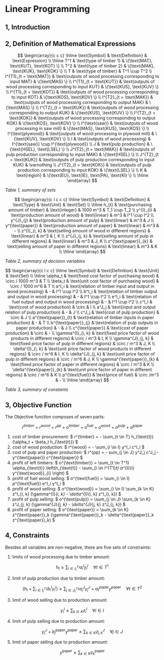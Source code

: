 
# Linear Programming

## 1, Introduction

## 2, Definition of Mathematical Expressions

$$
\begin{array}{c c c}
	  \hline
	  \text{Symbol} & \text{Definition} & \text{Expression} \\
	  \hline
	  T^1 & \text{type of timber 1} & \{\text{MAT}, \text{KUT}, \text{KOT} \} \\
	  T^2 & \text{type of timber 2} & \{\text{MAK}, \text{KUK}, \text{KOK} \} \\
		T & \text{type of timber} & T^1 \cup T^2 \\
		I^{T1}_{t = \text{MAT}} & \text{outputs of wood processing corresponding to input MAT} & \{\text{MAS} \} \\
		I^{T1}_{t = \text{KUT}} & \text{outputs of wood processing corresponding to input KUT} & \{\text{KUS}, \text{KUV} \} \\
		I^{T1}_{t = \text{KOT}} & \text{outputs of wood processing corresponding to input KOT} & \{\text{KOS}, \text{KOV} \} \\
		I^{T2}_{t = \text{MAK}} & \text{outputs of wood processing corresponding to output MAK} & \{\text{MAS} \} \\
		I^{T2}_{t = \text{KUK}} & \text{outputs of wood processing corresponding to output KUK} & \{\text{KUS}, \text{KUV} \} \\
		I^{T2}_{t = \text{KOK}} & \text{outputs of wood processing corresponding to output KOK} & \{\text{KOS}, \text{KOV} \} \\
	  I^{\text{saw}} & \text{outputs of wood processing in saw mill} & \{\text{MAS}, \text{KUS}, \text{KOS} \} \\
	  I^{\text{plywood}} & \text{outputs of wood processing in plywood mill} & \{\text{KUV}, \text{KOV} \} \\
		I & \text{outputs of wood processing} & I^{\text{saw}} \cup I^{\text{plywood}} \\
		J & \text{pulp production} & \{\text{HSEL}, \text{LSEL} \} \\
		J^{T2}_{t = \text{MAK}} & \text{outputs of pulp production corresponding to input MAK} & \{\text{HSEL} \} \\
		J^{T2}_{t = \text{KUK}} & \text{outputs of pulp production corresponding to input KUK} & \varnothing \\
		J^{T2}_{t = \text{KOK}} & \text{outputs of pulp production corresponding to input KOK} & \{\text{LSEL} \} \\
		K & \text{region} & \{\text{EU}, \text{IE}, \text{PA}, \text{KI} \} \\
	  \hline
\end{array}
$$

_Table 1, summary of sets_

$$
\begin{array}{c l c c c}
		\hline
		\text{Symbol} & \text{Definition} & \text{Type} & \text{Unit} & \text{Set} \\
		\hline
		h_{t} & \text{purchasing amount of timber} & \text{integer} & 1000 m^3 & T_1 \cup T_2 \\
		y^{I}_{i} & \text{production amount of wood} & \text{linear} & m^3 & I^1 \cup I^2 \\
		y^{J}_{j} & \text{production amount of pulp} & \text{linear} & m^3 & J \\
		y^{\text{paper}} & \text{production amount of paper} & \text{linear} & m^3 & - \\
		z^{I}_{i, k} & \text{selling amount of wood in different regions} & \text{linear} & m^3 & I, K \\
		z^{J}_{j, k} & \text{selling amount of pulp in different regions} & \text{linear} & m^3 & J, K \\
		z^{\text{paper}}_{k} & \text{selling amount of paper in different regions} & \text{linear} & m^3 & K \\
		\hline
\end{array}
$$

_Table 2, summary of decision variables_

$$
\begin{array}{c l c c}
		\hline
		\text{Symbol} & \text{Definition} & \text{Unit} & \text{Set} \\
		\hline
		\alpha_t & \text{fixed cost factor of purchasing wood} & \circ / 1000 m^3 & T \\
		\beta_t & \text{unit cost factor of purchasing wood} & \circ / 1000 m^6 & T \\
		a^I_i & \text{relation of timber input and output in wood processing} & - & I^1 \cup I^2 \\
		b^I_i & \text{relation of timber output and output in wood processing} & - & I^1 \cup I^2 \\
		e^I_i & \text{relation of fuel output and output in wood processing} & - & I^1 \cup I^2 \\
		c^I_i & \text{cost of wood production} & \circ & I \\
		a^J_j & \text{input and output relation of pulp production} & - & J \\
		c^J_j & \text{cost of pulp production} & \circ & J \\
		a^{\text{paper}}_{t} & \text{relation of timber inputs in paper production} & - & T \\
		b^{\text{paper}}_{j} & \text{relation of pulp outputs in paper production} & - & J \\
		c^{\text{paper}} & \text{cost of paper production} & \circ & - \\
		\gamma^{I}_{i, k} & \text{fixed price factor of wood products in different regions} & \circ / m^3 & I, K \\
		\gamma^{J}_{j, k} & \text{fixed price factor of pulp in different regions} & \circ / m^3 & J, K \\
		\delta^{I}_{i, k} & \text{unit price factor of wood products in different regions} & \circ / m^6 & I, K \\
		\delta^{J}_{j, k} & \text{unit price factor of pulp in different regions} & \circ / m^6 & J, K \\
		\gamma^{\text{paper}}_{k} & \text{fixed price factor of paper in different regions} & \circ / m^3 & K \\
		\delta^{\text{paper}}_{k} & \text{unit price factor of paper in different regions} & \circ / m^6 & K \\
		p^{\text{fuel}} & \text{price of fuel} & \circ /m^3 & - \\
		\hline
\end{array}
$$

_Table 3, summary of constants_

## 3, Objective Function

The Objective function composes of seven parts:

$$
r^{timber} + r^{wood} + r^{pp} + o^{\text{timber}} + o^{\text{fuel}} + o^{\text{wood}} + o^{\text{pulp}} + o^{\text{paper}}
$$

1. cost of timber procurement: $ r^{timber} = - \sum_{t \in T} h_{\text{t}} (\alpha_t + \beta_t h_{\text{t}}) $
2. cost of wood production: $ r^{wood} = - \sum_{i \in I} y^I_i c^I_i $
3. cost of pulp and paper production: $ r^{pp} = - sum_{j \in J} y^J_j c^J_j - y^{\text{paper}} c^{\text{paper}} $
4. profit of left timbers: $ o^{\text{timber}} = \sum_{t \in T^1} \alpha_{\text{t}} \left(h_{\text{t}} - \sum_{i \in I^{T1}_t} a^{I}_{i} y^{\text{wood}}_{i} \right) $
5. profit of fuel wood selling: $ o^{\text{fuel}} = \sum_{i \in I} p^{\text{fuel}} e^I_i y^I_i $
6. profit of wood selling: $ o^{\text{wood}} = \sum_{i \in I} \sum_{k \in K} z^I_{i, k} (\gamma^{I}_{i, k} - \delta^{I}_{i, k} z^I_{i, k}) $
7. profit of pulp selling: $ o^{\text{pulp}} = \sum_{j \in J} \sum_{k \in K} z^J_{j, k} (\gamma^{J}_{j, k} - \delta^{J}_{j, k} z^J_{j, k}) $
8. profit of paper selling: $ o^{\text{paper}} = \sum_{k \in K} z^{\text{paper}}_k (\gamma^{\text{paper}}_k - \delta^{\text{paper}}_k z^{\text{paper}}_k) $

## 4, Constraints

Besides all variables are non-negative, there are five sets of constraints:

1. limits of wood processing due to timber amount:

$$
h_t \geq \sum_{i \in I^{T1}_t} a^I_i y^I_i \quad \forall t \in T^1
$$

2. limit of pulp production due to timber amount:

$$
\left(h_t + \sum_{i \in I^{T2}_t} b^I_i y^I_i \right) \geq \sum_{j \in J^{T2}_t} a^J_j y^J_j + a^{\text{paper}}_t y^{\text{paper}} \quad \forall t \in T^2
$$

3. limit of wood selling due to production amount:

$$
y^I_i \geq \sum_{k \in K} z^I_i \quad \forall i \in I
$$

4. limit of pulp selling due to production amount:

$$
y^J_j + b^{\text{paper}}_j y^{\text{paper}} \geq \sum_{k \in K} z^J_{j, k} \quad \forall j \in J
$$

5. limit of paper selling due to production amount:

$$
y^{\text{paper}} \geq \sum_{k \in K} z^{\text{paper}}_k
$$
